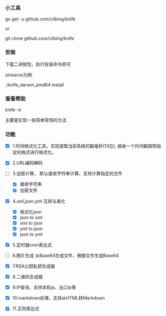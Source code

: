### 小工具

go get -u github.com/clibing/knife

or 

git clone github.com/clibing/knife

### 安装

下载二进制包，执行安装命令即可

以macos为例

./knife_darwin_amd64 install 


### 查看帮助

knife -h

主要是实现一些简单常用的方法

### 功能

* [x] 1.时间格式化工具，实现提取当前系统的戳毫秒(13位), 接收一个时间戳按照指定的格式进行格式化。
* [x] 2.URL编码解码
* [ ] 3.加密计算， 默认接收字符串计算，支持计算指定的文件
  *  [x] 接收字符串
  *  [x] 加密文件
* [x] 4.xml,json,yml 互转与美化
  *  [x] 格式化json
  *  [x] json to xml
  *  [x] xml to json
  *  [x] yml to json
  *  [x] json to yml
* [x] 5.定时器cron表达式
* [ ] 6.图片生成 从Base64生成文件，根据文件生成Base64
* [x] 7.RSA公钥私钥生成器
* [x] 8.二维码生成器
* [x] 9.IP查询，支持本机ip、出口ip等
* [x] 10.markdown处理，支持从HTML转Markdown
* [x] 11.正则表达式

